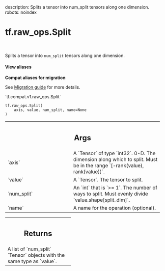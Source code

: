 description: Splits a tensor into num_split tensors along one dimension.
robots: noindex

# tf.raw_ops.Split

<!-- Insert buttons and diff -->

<table class="tfo-notebook-buttons tfo-api nocontent" align="left">

</table>



Splits a tensor into `num_split` tensors along one dimension.


<section class="expandable">
  <h4 class="showalways">View aliases</h4>
  <p>
<b>Compat aliases for migration</b>
<p>See
<a href="https://www.tensorflow.org/guide/migrate">Migration guide</a> for
more details.</p>
<p>`tf.compat.v1.raw_ops.Split`</p>
</p>
</section>

<pre class="devsite-click-to-copy prettyprint lang-py tfo-signature-link">
<code>tf.raw_ops.Split(
    axis, value, num_split, name=None
)
</code></pre>



<!-- Placeholder for "Used in" -->


<!-- Tabular view -->
 <table class="responsive fixed orange">
<colgroup><col width="214px"><col></colgroup>
<tr><th colspan="2"><h2 class="add-link">Args</h2></th></tr>

<tr>
<td>
`axis`<a id="axis"></a>
</td>
<td>
A `Tensor` of type `int32`.
0-D.  The dimension along which to split.  Must be in the range
`[-rank(value), rank(value))`.
</td>
</tr><tr>
<td>
`value`<a id="value"></a>
</td>
<td>
A `Tensor`. The tensor to split.
</td>
</tr><tr>
<td>
`num_split`<a id="num_split"></a>
</td>
<td>
An `int` that is `>= 1`.
The number of ways to split.  Must evenly divide
`value.shape[split_dim]`.
</td>
</tr><tr>
<td>
`name`<a id="name"></a>
</td>
<td>
A name for the operation (optional).
</td>
</tr>
</table>



<!-- Tabular view -->
 <table class="responsive fixed orange">
<colgroup><col width="214px"><col></colgroup>
<tr><th colspan="2"><h2 class="add-link">Returns</h2></th></tr>
<tr class="alt">
<td colspan="2">
A list of `num_split` `Tensor` objects with the same type as `value`.
</td>
</tr>

</table>

